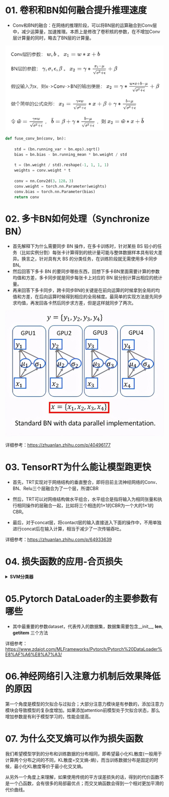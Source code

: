 # 01. 卷积和BN如何融合提升推理速度

- Conv和BN的融合：在网络的推理阶段，可以将BN层的运算融合到Conv层中，减少运算量，加速推理。本质上是修改了卷积核的参数，在不增加Conv层计算量的同时，略去了BN层的计算量。

![Alt](assert/fuse_conv_bn.png#pic_center=600x400)

```python
def fuse_conv_bn(conv, bn):

    std = (bn.running_var + bn.eps).sqrt()
    bias = bn.bias - bn.running_mean * bn.weight / std

    t = (bn.weight / std).reshape(-1, 1, 1, 1)
    weights = conv.weight * t

    conv = nn.Conv2d(3，128，3)
    conv.weight = torch.nn.Parameter(weights)
    conv.bias = torch.nn.Parameter(bias)
    return conv
```

# 02. 多卡BN如何处理（Synchronize BN）

- 首先解释下为什么需要同步 BN 操作，在多卡训练时，针对某些 BS 较小的任务（比如实例分割）每张卡计算得到的统计量可能与整体数据样本具有较大差异。换言之，针对具有大 BS 的分类任务，在训练阶段就无需使用多卡同步BN。
- 然后回答下多卡 BN 的要同步哪些东西，回想下多卡BN里面需要计算的参数均值和方差，多卡同步就是同步每张卡上对应的 BN 层分别计算出相应的统计量。
- 再来回答下多卡同步，跨卡同步BN的关键是在前向运算的时候拿到全局的均值和方差，在后向运算时候得到相应的全局梯度。最简单的实现方法是先同步求均值，再发回各卡然后同步求方差，但是这样就同步了两次。

![Alt](assert/syncbn.jpg#pic_center=600x400)

详细参考：https://zhuanlan.zhihu.com/p/40496177


# 03. TensorRT为什么能让模型跑更快

- 首先，TRT实现对于网络结构的垂直整合，即将目前主流神经网络的Conv、BN、Relu三个层融合为了一个层，所谓CBR

- 然后，TRT可以对网络结构做水平组合，水平组合是指将输入为相同张量和执行相同操作的层融合一起，比如将三个相连的1×1的CBR为一个大的1×1的CBR。

- 最后，对于concat层，将contact层的输入直接送入下面的操作中，不用单独进行concat后在输入计算，相当于减少了一次传输吞吐。

详细参考：https://zhuanlan.zhihu.com/p/64933639

# 04. 损失函数的应用-合页损失

<b><details><summary>SVM分类器</summary></b>
    
    - SVM是为了找到具有最大间隔的超平面，损失函数被称为 hinge loss，用于最大间隔分类，公式为 l = max（0 ，1 - z）， 其中 z 为 y（wx+b）， hinge loss 保证了所有普通样本（非支持向量的样本损失为0）不参与决定最终的超平面，减少了对训练样本的依赖程度，这就是为啥svm训练效率这么高。

</details>

# 05.Pytorch DataLoader的主要参数有哪些

- 其中最重要的参数dataset，代表传入的数据集，数据集需要包含__init__, __len__, __getitem__ 三个方法

详细参考：https://www.zdaiot.com/MLFrameworks/Pytorch/Pytorch%20DataLoader%E8%AF%A6%E8%A7%A3/

# 06.神经网络引入注意力机制后效果降低的原因

第一个角度是模型的欠拟合与过拟合；大部分注意力模块是有参数的，添加注意力模块会导致模型的复杂度增加。如果添加attention前模型处于欠拟合状态，那么增加参数是有利于模型学习的，性能会提高。

# 07. 为什么交叉熵可以作为损失函数

我们希望模型学到的分布和训练数据的分布相同，即希望最小化KL散度(一般用于计算两个分布之间的不同，KL散度=交叉熵-熵)，而当训练数据分布是固定的时候，最小化KL散度等价于最小化交叉熵。

从另外一个角度上来理解，如果使用传统的平方误差损失的话，得到的代价函数不是一个凸函数，会有很多的局部最优点；而交叉熵函数会得到一个相对更加平滑的代价曲线。
